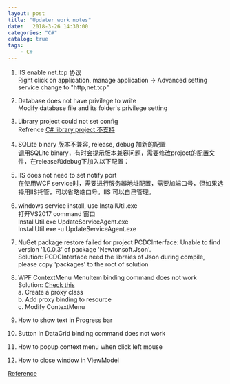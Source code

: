 ```yaml
---     
layout: post     
title: "Updater work notes"     
date:   2018-3-26 14:30:00      
categories: "C#"     
catalog: true     
tags:      
    - C#     
---     
```

     
    
1. IIS enable net.tcp 协议   
Right click on application, manage application -> Advanced setting   
service change to "http,net.tcp"   
   
2. Database does not have privilege to write   
Modify database file and its folder's privilege setting   
   
3. Library project could not set config   
Refrence [C# library project 不支持](http://kerwenzhang.github.io/c%23/2018/03/15/C-library-config/)   
   
4. SQLite binary 版本不兼容, release, debug 加新的配置   
调用SQLite binary，有时会提示版本兼容问题，需要修改project的配置文件，在release和debug下加入以下配置：   
   
5. IIS does not need to set notify port   
在使用WCF service时，需要进行服务器地址配置，需要加端口号，但如果选择用IIS托管，可以省略端口号。IIS 可以自己管理。   
   
6. windows service install, use InstallUtil.exe   
打开VS2017 command 窗口   
InstallUtil.exe UpdateServiceAgent.exe   
InstallUtil.exe -u UpdateServiceAgent.exe   
   
7. NuGet package restore failed for project PCDCInterface: Unable to find version '1.0.0.3' of package 'Newtonsoft.Json'.   
Solution: PCDCInterface need the libraies of Json during compile, please copy 'packages' to the root of solution   
   
8. WPF ContextMenu MenuItem binding command does not work   
Solution: [Check this](https://stackoverflow.com/questions/3583507/wpf-binding-a-contextmenu-to-an-mvvm-command)   
    a. Create a proxy class   
    b. Add proxy binding to resource    
    c. Modify ContextMenu  
    
9. How to show text in Progress bar  
    
    <!--
    <Grid>
        <ProgressBar Value="{Binding Path=Percent, Mode=OneWay}" Minimum="0" Maximum="100" />
        <TextBlock Text="{Binding Path=Percent , StringFormat={}{0}%}" HorizontalAlignment="Center" ></TextBlock>
    </Grid>
    -->
    
10. Button in DataGrid binding command does not work  

    <!--
    <Button Margin="5,0,0,0" DockPanel.Dock="Right" VerticalContentAlignment="Center" Style="{StaticResource BasicButtonStyle}" Command="{Binding RelativeSource={RelativeSource Mode=FindAncestor, AncestorType={x:Type DataGrid}}, Path=DataContext.StopButtonClickCommand}" >
        <Image Height="12" Source="/UpdateServiceClient;component/Resources/Images/stop.png" />
    </Button>
    -->
    
11. How to popup context menu when click left mouse  

    <!--
    <Page.Resources>
        <model:BindingProxy x:Key="Proxy" Data="{Binding}" />
        <Style TargetType="{x:Type Button}" x:Key="BasicButtonStyle">
            <Style.Triggers>
                <EventTrigger RoutedEvent="Click">
                    <EventTrigger.Actions>
                        <BeginStoryboard>
                            <Storyboard>
                                <BooleanAnimationUsingKeyFrames Storyboard.TargetProperty="ContextMenu.IsOpen">
                                    <DiscreteBooleanKeyFrame KeyTime="0:0:0" Value="True"/>
                                </BooleanAnimationUsingKeyFrames>
                            </Storyboard>
                        </BeginStoryboard>
                    </EventTrigger.Actions>
                </EventTrigger>
            </Style.Triggers>
            <Setter Property="FocusVisualStyle" Value="{x:Null}"></Setter>
            <Setter Property="HorizontalContentAlignment" Value="Center"></Setter>
            <Setter Property="VerticalContentAlignment" Value="Center"></Setter>
            <Setter Property="Background" Value="{x:Null}"/>
            <Setter Property="BorderBrush" Value="{x:Null}"/>
            <Setter Property="Template">
                <Setter.Value>
                    <ControlTemplate TargetType="{x:Type ButtonBase}">
                        <Border Name="Chrome"
                                        Background="{TemplateBinding Background}"
                                        BorderBrush="{TemplateBinding BorderBrush}"
                                        BorderThickness="{TemplateBinding BorderThickness}"
                                        SnapsToDevicePixels="true">
                            <ContentPresenter Name="Presenter" Margin="{TemplateBinding Padding}"
                                          VerticalAlignment="{TemplateBinding VerticalContentAlignment}"
                                          HorizontalAlignment="{TemplateBinding HorizontalContentAlignment}"
                                          RecognizesAccessKey="True"
                                          SnapsToDevicePixels="{TemplateBinding SnapsToDevicePixels}"/>
                        </Border>
                    </ControlTemplate>
                </Setter.Value>
            </Setter>
        </Style>
        <Style x:Key="ProductButtonStyle" TargetType="{x:Type Button}" BasedOn="{StaticResource BasicButtonStyle}">
            <Setter Property="ContextMenu">
                <Setter.Value>
                    <ContextMenu DataContext="{Binding PlacementTarget.Tag, RelativeSource={RelativeSource Self}}">
                        <MenuItem Header="Ignore" Command="{Binding Source={StaticResource Proxy}, Path=Data.ProductIgnoreButtonCommand}" >

                        </MenuItem>
                    </ContextMenu>
                </Setter.Value>
            </Setter>

        </Style>
        <Style x:Key="PatchButtonStyle" TargetType="{x:Type Button}" BasedOn="{StaticResource BasicButtonStyle}">
            <Setter Property="ContextMenu">
                <Setter.Value>
                    <ContextMenu>
                        <MenuItem Header="Ignore" Command="{Binding Source={StaticResource Proxy}, Path=Data.PatchIgnoreButtonCommand}" />
                        <MenuItem Header="Download" Command="{Binding Source={StaticResource Proxy}, Path=Data.PatchDownloadButtonCommand}"/>
                    </ContextMenu>
                </Setter.Value>
            </Setter>
        </Style>
    </Page.Resources>
    
    <Button Margin="5,0,0,0" DockPanel.Dock="Right" VerticalContentAlignment="Center" Style="{StaticResource ProductButtonStyle}" Visibility="{Binding LatestVersionVisibility, Converter={StaticResource BoolToVisibility}}" >
        <Image Height="12" Source="/UpdateServiceClient;component/Resources/Images/read_more.png" />
    </Button>
    -->
    
12. How to close window in ViewModel

[Reference](https://stackoverflow.com/questions/16172462/close-window-from-viewmodel)